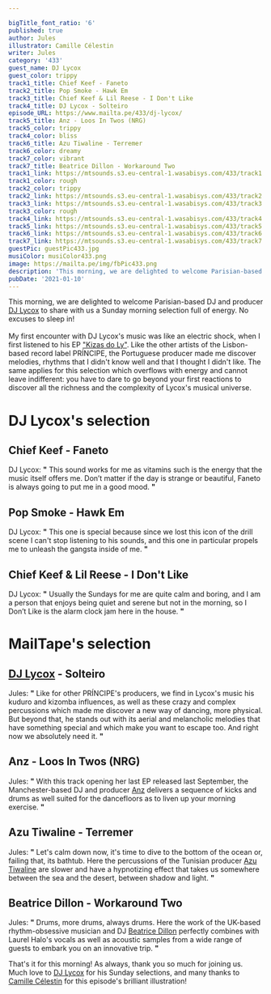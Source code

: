 ```yaml
---

bigTitle_font_ratio: '6'
published: true
author: Jules
illustrator: Camille Célestin
writer: Jules
category: '433'
guest_name: DJ Lycox
guest_color: trippy
track1_title: Chief Keef - Faneto
track2_title: Pop Smoke - Hawk Em
track3_title: Chief Keef & Lil Reese - I Don't Like
track4_title: DJ Lycox - Solteiro
episode_URL: https://www.mailta.pe/433/dj-lycox/
track5_title: Anz - Loos In Twos (NRG)
track5_color: trippy
track4_color: bliss
track6_title: Azu Tiwaline - Terremer
track6_color: dreamy
track7_color: vibrant
track7_title: Beatrice Dillon - Workaround Two
track1_link: https://mtsounds.s3.eu-central-1.wasabisys.com/433/track1.mp3
track1_color: rough
track2_color: trippy
track2_link: https://mtsounds.s3.eu-central-1.wasabisys.com/433/track2.mp3
track3_link: https://mtsounds.s3.eu-central-1.wasabisys.com/433/track3.mp3
track3_color: rough
track4_link: https://mtsounds.s3.eu-central-1.wasabisys.com/433/track4.mp3
track5_link: https://mtsounds.s3.eu-central-1.wasabisys.com/433/track5.mp3
track6_link: https://mtsounds.s3.eu-central-1.wasabisys.com/433/track6.mp3
track7_link: https://mtsounds.s3.eu-central-1.wasabisys.com/433/track7.mp3
guestPic: guestPic433.jpg
musiColor: musiColor433.png
image: https://mailta.pe/img/fbPic433.png
description: 'This morning, we are delighted to welcome Parisian-based DJ and producer DJ Lycox to share with us a Sunday morning selection full of energy. No excuses to sleep in!  My first encounter with DJ Lycox''s music was like an electric shock, when I first listened to his EP "Kizas do Ly". Like the other artists of the Lisbon-based record label PRÍNCIPE, the Portuguese producer made me discover melodies, rhythms that I didn''t know well and that I thought I didn''t like. The same applies for this selection which overflows with energy and cannot leave indifferent: you have to dare to go beyond your first reactions to discover all the richness and the complexity of Lycox''s musical universe.'
pubDate: '2021-01-10'
---
```

 This morning, we are delighted to welcome Parisian-based DJ and producer [DJ Lycox](https://www.facebook.com/dlycox/) to share with us a Sunday morning selection full of energy. No excuses to sleep in!
<br><br>
My first encounter with DJ Lycox's music was like an electric shock, when I first listened to his EP ["Kizas do Ly"](https://principediscos.bandcamp.com/album/kizas-do-ly). Like the other artists of the Lisbon-based record label PRÍNCIPE, the Portuguese producer made me discover melodies, rhythms that I didn't know well and that I thought I didn't like. The same applies for this selection which overflows with energy and cannot leave indifferent: you have to dare to go beyond your first reactions to discover all the richness and the complexity of Lycox's musical universe.



# DJ Lycox's selection

## Chief Keef - Faneto
DJ Lycox: **"** This sound works for me as vitamins such is the energy that the music itself offers me. Don’t matter if the day is strange or beautiful, Faneto is always going to put me in a good mood. **"** 

## Pop Smoke - Hawk Em
DJ Lycox: **"** This one is special because since we lost this icon of the drill scene I can't stop listening to his sounds, and this one in particular propels me to unleash the gangsta inside of me. **"** 

## Chief Keef & Lil Reese - I Don't Like
DJ Lycox: **"** Usually the Sundays for me are quite calm and boring, and I am a person that enjoys being quiet and serene but not in the morning, so I Don’t Like is the alarm clock jam here in the house. **"** 


# MailTape's selection

## [DJ Lycox](https://www.facebook.com/dlycox/) - Solteiro
Jules: **"** Like for other PRÍNCIPE's producers, we find in Lycox's music his kuduro and kizomba influences, as well as these crazy and complex percussions which made me discover a new way of dancing, more physical. But beyond that, he stands out with its aerial and melancholic melodies that have something special and which make you want to escape too. And right now we absolutely need it. **"** 

## Anz - Loos In Twos (NRG)
Jules: **"** With this track opening her last EP released last September, the Manchester-based DJ and producer [Anz](https://anzdj.bandcamp.com/) delivers a sequence of kicks and drums as well suited for the dancefloors as to liven up your morning exercise. **"** 

## Azu Tiwaline - Terremer
Jules: **"** Let's calm down now, it's time to dive to the bottom of the ocean or, failing that, its bathtub. Here the percussions of the Tunisian producer [Azu Tiwaline](https://azutiwaline.bandcamp.com/) are slower and have a hypnotizing effect that takes us somewhere between the sea and the desert, between shadow and light. **"** 

## Beatrice Dillon - Workaround Two
Jules: **"** Drums, more drums, always drums. Here the work of the UK-based rhythm-obsessive musician and DJ [Beatrice Dillon](https://beatricedillon.bandcamp.com/) perfectly combines with Laurel Halo's vocals as well as acoustic samples from a wide range of guests to embark you on an innovative trip. **"** 


That's it for this morning! As always, thank you so much for joining us. Much love to [DJ Lycox](https://www.facebook.com/dlycox/) for his Sunday selections, and many thanks to [Camille Célestin](https://camillecelestin.com/) for this episode's brilliant illustration!
